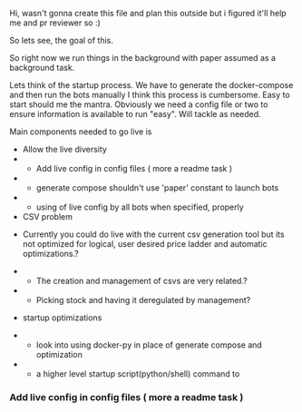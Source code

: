 

Hi, wasn't gonna create this file and plan this outside but i figured it'll help me and pr reviewer so
:)

So lets see, the goal of this.

So right now we run things in the background with paper assumed as a background task.

Lets think of the startup process. We have to generate the docker-compose and then run the bots manually
I think this process is cumbersome. Easy to start should me the mantra. Obviously we need a config file 
or two to ensure information is available to run "easy". Will tackle as needed. 

Main components needed to go live is

- Allow the live diversity
- - Add live config in config files ( more a readme task )
- - generate compose shouldn't use 'paper' constant to launch bots
- - using of live config by all bots when specified, properly
- CSV problem
* Currently you could do live with the current csv generation tool but its not optimized for logical, user
desired price ladder and automatic optimizations.?
- - The creation and management of csvs are very related.?
- - Picking stock and having it deregulated by management?

- startup optimizations
- - look into using docker-py in place of generate compose and optimization
- - a higher level startup script(python/shell) command to 

### Add live config in config files ( more a readme task )

